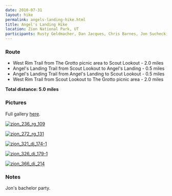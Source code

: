 ```yaml
---
date: 2010-07-31
layout: hike
permalink: angels-landing-hike.html
title: Angel's Landing Hike
location: Zion National Park, UT
participants: Rusty Geldmacher, Dan Jacques, Chris Barnes, Jon Suchecki, James Suchecki, Matt Suchecki, Marco Fontecchio, Kevin Flanagan
---
```


### Route

  * West Rim Trail from The Grotto picnic area to Scout Lookout - 2.0 miles
  * Angel's Landing Trail from Scout Lookout to Angel's Landing - 0.5 miles
  * Angel's Landing Trail from Angel's Landing to Scout Lookout - 0.5 miles
  * West Rim Trail from Scout Lookout to The Grotto picnic area - 2.0 miles

**Total distance: 5.0 miles**



### Pictures

Full gallery [here](http://www.flickr.com/photos/geldmacher/sets/72157624544395867/with/4866736347/).

[![zion_236_rg_109](http://farm5.staticflickr.com/4142/4866654887_421f64b390.jpg)](http://www.flickr.com/photos/geldmacher/4866654887/)

[![zion_272_rg_131](http://farm5.staticflickr.com/4119/4866677703_280f2f2636.jpg)](http://www.flickr.com/photos/geldmacher/4866677703/)

[![zion_321_dj_174-1](http://farm5.staticflickr.com/4080/4867340848_b3f1556e2d.jpg)](http://www.flickr.com/photos/geldmacher/4867340848/)

[![zion_326_dj_179-1](http://farm5.staticflickr.com/4115/4866732967_7125795753.jpg)](http://www.flickr.com/photos/geldmacher/4866732967/)

[![zion_366_dj_214](http://farm5.staticflickr.com/4080/4866763593_b29c535a44.jpg)](http://www.flickr.com/photos/geldmacher/4866763593/)

### Notes

Jon's bachelor party.
